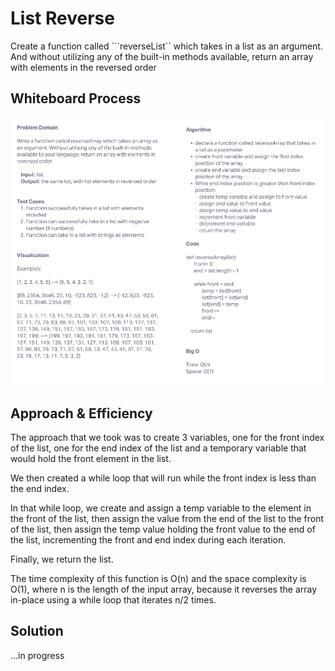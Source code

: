# List Reverse

Create a function called ```reverseList`` which takes in a list as an argument. And without utilizing any of the built-in methods available, return an array with elements in the reversed order

## Whiteboard Process

![Whiteboard Process](list-reverse-wb.png)

## Approach & Efficiency

The approach that we took was to create 3 variables, one for the front index of the list, one for the end index of the list and a temporary variable that would hold the front element in the list. 

We then created a while loop that will run while the front index is less than the end index. 

In that while loop, we create and assign a temp variable to the element in the front of the list, then assign the value from the end of the list to the front of the list, then assign the temp value holding the front value to the end of the list, incrementing the front and end index during each iteration.

Finally, we return the list.

The time complexity of this function is O(n) and the space complexity is O(1), where n is the length of the input array, because it reverses the array in-place using a while loop that iterates n/2 times.

## Solution
...in progress
<!-- Show how to run your code, and examples of it in action -->